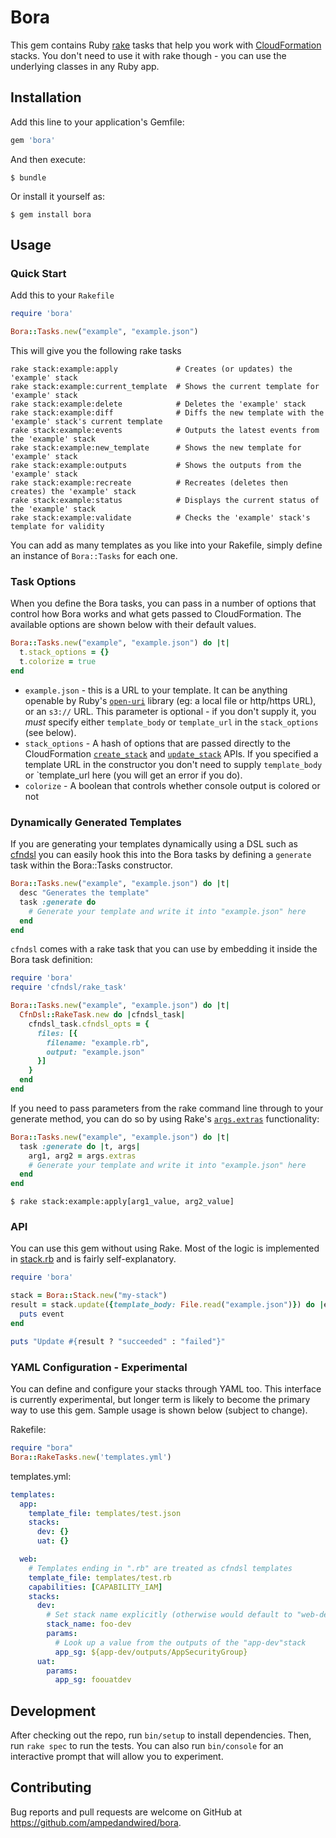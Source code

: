 # Bora

This gem contains Ruby [rake](https://github.com/ruby/rake) tasks that help you work with [CloudFormation](https://aws.amazon.com/cloudformation/) stacks.
You don't need to use it with rake though - you can use the underlying classes in any Ruby app.


## Installation

Add this line to your application's Gemfile:

```ruby
gem 'bora'
```

And then execute:

    $ bundle

Or install it yourself as:

    $ gem install bora

## Usage

### Quick Start

Add this to your `Rakefile`

```ruby
require 'bora'

Bora::Tasks.new("example", "example.json")
```

This will give you the following rake tasks

```shell
rake stack:example:apply             # Creates (or updates) the 'example' stack
rake stack:example:current_template  # Shows the current template for 'example' stack
rake stack:example:delete            # Deletes the 'example' stack
rake stack:example:diff              # Diffs the new template with the 'example' stack's current template
rake stack:example:events            # Outputs the latest events from the 'example' stack
rake stack:example:new_template      # Shows the new template for 'example' stack
rake stack:example:outputs           # Shows the outputs from the 'example' stack
rake stack:example:recreate          # Recreates (deletes then creates) the 'example' stack
rake stack:example:status            # Displays the current status of the 'example' stack
rake stack:example:validate          # Checks the 'example' stack's template for validity
```

You can add as many templates as you like into your Rakefile, simply define an instance of `Bora::Tasks` for each one.

### Task Options

When you define the Bora tasks, you can pass in a number of options that control how Bora works and what gets passed to CloudFormation.
The available options are shown below with their default values.

```ruby
Bora::Tasks.new("example", "example.json") do |t|
  t.stack_options = {}
  t.colorize = true
end
```
* `example.json` - this is a URL to your template. It can be anything openable by Ruby's [`open-uri`](http://ruby-doc.org/stdlib-2.3.0/libdoc/open-uri/rdoc/OpenURI.html) library (eg: a local file or http/https URL), or an `s3://` URL. This parameter is optional - if you don't supply it, you *must* specify either `template_body` or `template_url` in the `stack_options` (see below).
* `stack_options` - A hash of options that are passed directly to the CloudFormation [`create_stack`](http://docs.aws.amazon.com/sdkforruby/api/Aws/CloudFormation/Client.html#create_stack-instance_method) and [`update_stack`](http://docs.aws.amazon.com/sdkforruby/api/Aws/CloudFormation/Client.html#update_stack-instance_method) APIs. If you specified a template URL in the constructor you don't need to supply `template_body` or `template_url here (you will get an error if you do).
* `colorize` - A boolean that controls whether console output is colored or not


### Dynamically Generated Templates
If you are generating your templates dynamically using a DSL such as [cfndsl](https://github.com/stevenjack/cfndsl) you can easily hook this into the Bora tasks by defining a `generate` task within the Bora::Tasks constructor.

```ruby
Bora::Tasks.new("example", "example.json") do |t|
  desc "Generates the template"
  task :generate do
    # Generate your template and write it into "example.json" here
  end
end
```

`cfndsl` comes with a rake task that you can use by embedding it inside the Bora task definition:

```ruby
require 'bora'
require 'cfndsl/rake_task'

Bora::Tasks.new("example", "example.json") do |t|
  CfnDsl::RakeTask.new do |cfndsl_task|
    cfndsl_task.cfndsl_opts = {
      files: [{
        filename: "example.rb",
        output: "example.json"
      }]
    }
  end
end
```

If you need to pass parameters from the rake command line through to your generate method,
you can do so by using Rake's [`args.extras`](http://ruby-doc.org/stdlib-2.2.2/libdoc/rake/rdoc/Rake/TaskArguments.html#method-i-extras) functionality:

```ruby
Bora::Tasks.new("example", "example.json") do |t|
  task :generate do |t, args|
    arg1, arg2 = args.extras
    # Generate your template and write it into "example.json" here
  end
end
```
```shell
$ rake stack:example:apply[arg1_value, arg2_value]
```


### API

You can use this gem without using Rake. Most of the logic is implemented in [stack.rb](https://github.com/ampedandwired/bora/blob/master/lib/bora/stack.rb) and is fairly self-explanatory.

```ruby
require 'bora'

stack = Bora::Stack.new("my-stack")
result = stack.update({template_body: File.read("example.json")}) do |event|
  puts event
end

puts "Update #{result ? "succeeded" : "failed"}"
```

### YAML Configuration - Experimental
You can define and configure your stacks through YAML too.
This interface is currently experimental,
but longer term is likely to become the primary way to use this gem.
Sample usage is shown below (subject to change).

Rakefile:
```ruby
require "bora"
Bora::RakeTasks.new('templates.yml')
```

templates.yml:
```yaml
templates:
  app:
    template_file: templates/test.json
    stacks:
      dev: {}
      uat: {}

  web:
    # Templates ending in ".rb" are treated as cfndsl templates
    template_file: templates/test.rb
    capabilities: [CAPABILITY_IAM]
    stacks:
      dev:
        # Set stack name explicitly (otherwise would default to "web-dev")
        stack_name: foo-dev
        params:
          # Look up a value from the outputs of the "app-dev"stack
          app_sg: ${app-dev/outputs/AppSecurityGroup}
      uat:
        params:
          app_sg: foouatdev

```


## Development

After checking out the repo, run `bin/setup` to install dependencies. Then, run `rake spec` to run the tests. You can also run `bin/console` for an interactive prompt that will allow you to experiment.

## Contributing

Bug reports and pull requests are welcome on GitHub at https://github.com/ampedandwired/bora.
